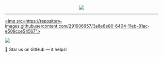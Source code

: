 <div align="center">
  <img src="https://github-readme-stats.vercel.app/api?username=alex-zhang&count_private=true&theme=react" />
</div>

--------

<a href="https://github.com/augejs/augejs.github.io"><img src=https://repository-images.githubusercontent.com/291906657/3a8e8e80-6404-11eb-81ac-e509cce54567"></a>


<a href="https://github.com/x-poppy/x-poppy.github.io"><img src="https://avatars.githubusercontent.com/u/77841867?s=60&v=4"></a>

:star2: Star us on GitHub — it helps! 
